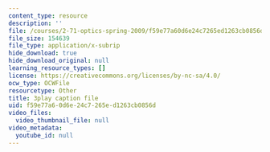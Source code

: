 ```yaml
---
content_type: resource
description: ''
file: /courses/2-71-optics-spring-2009/f59e77a60d6e24c7265ed1263cb0856d_OWgogzEUC5E.srt
file_size: 154639
file_type: application/x-subrip
hide_download: true
hide_download_original: null
learning_resource_types: []
license: https://creativecommons.org/licenses/by-nc-sa/4.0/
ocw_type: OCWFile
resourcetype: Other
title: 3play caption file
uid: f59e77a6-0d6e-24c7-265e-d1263cb0856d
video_files:
  video_thumbnail_file: null
video_metadata:
  youtube_id: null
---
```

